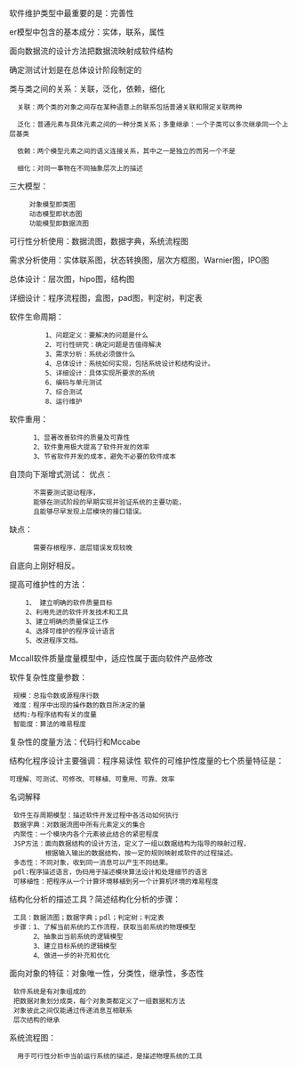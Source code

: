 软件维护类型中最重要的是：完善性

er模型中包含的基本成分：实体，联系，属性

面向数据流的设计方法把数据流映射成软件结构

确定测试计划是在总体设计阶段制定的

类与类之间的关系：关联，泛化，依赖，细化

      关联：两个类的对象之间存在某种语意上的联系包括普通关联和限定关联两种
      
      泛化：普通元素与具体元素之间的一种分类关系；多重继承：一个子类可以多次继承同一个上层基类
  
      依赖：两个模型元素之间的语义连接关系，其中之一是独立的而另一个不是
  
      细化：对同一事物在不同抽象层次上的描述
  
三大模型：

         对象模型即类图
         动态模型即状态图
         功能模型即数据流图
         
可行性分析使用：数据流图，数据字典，系统流程图

需求分析使用：实体联系图，状态转换图，层次方框图，Warnier图，IPO图

总体设计：层次图，hipo图，结构图

详细设计：程序流程图，盒图，pad图，判定树，判定表

软件生命周期：

             1、问题定义：要解决的问题是什么
             2、可行性研究：确定问题是否值得解决
             3、需求分析：系统必须做什么
             4、总体设计：系统如何实现，包括系统设计和结构设计。
             5、详细设计：具体实现所要求的系统
             6、编码与单元测试
             7、综合测试
             8、运行维护
 软件重用：
             
          1、显著改善软件的质量及可靠性   
          2、软件重用极大提高了软件开发的效率
          3、节省软件开发的成本，避免不必要的软件成本
自顶向下渐增式测试：
    优点：
    
          不需要测试驱动程序，
          能够在测试阶段的早期实现并验证系统的主要功能，
          且能够尽早发现上层模块的接口错误。
   缺点：
          
          需要存根程序，底层错误发现较晚
 自底向上刚好相反。
 
 提高可维护性的方法：
        
        1、 建立明确的软件质量目标
        2、利用先进的软件开发技术和工具
        3、建立明确的质量保证工作
        4、选择可维护的程序设计语言
        5、改进程序文档。
  Mccall软件质量度量模型中，适应性属于面向软件产品修改
  
  软件复杂性度量参数：
     
     规模：总指令数或源程序行数
     难度：程序中出现的操作数的数目所决定的量
     结构:与程序结构有关的度量
     智能度：算法的难易程度

复杂性的度量方法：代码行和Mccabe

   结构化程序设计主要强调：程序易读性
   软件的可维护性度量的七个质量特征是：
    
    可理解、可测试、可修改、可移植、可重用、可靠、效率
名词解释
     
     软件生存周期模型：描述软件开发过程中各活动如何执行
     数据字典：对数据流图中所有元素定义的集合
     内聚性：一个模块内各个元素彼此结合的紧密程度
     JSP方法：面向数据结构的设计方法，定义了一组以数据结构为指导的映射过程，
             根据输入输出的数据结构，按一定的规则映射成软件的过程描述。
     多态性：不同对象，收到同一消息可以产生不同结果。
     pdl:程序描述语言，伪码用于描述模块算法设计和处理细节的语言
     可移植性：把程序从一个计算环境移植到另一个计算机环境的难易程度
结构化分析的描述工具？简述结构化分析的步骤：

     工具：数据流图；数据字典；pdl；判定树；判定表
     步骤：1、了解当前系统的工作流程，获取当前系统的物理模型
          2、抽象出当前系统的逻辑模型
          3、建立目标系统的逻辑模型
          4、做进一步的补充和优化
面向对象的特征：对象唯一性，分类性，继承性，多态性

     软件系统是有对象组成的
     把数据对象划分成类，每个对象类都定义了一组数据和方法
     对象彼此之间仅能通过传递消息互相联系
     层次结构的继承
系统流程图：
      
      用于可行性分析中当前运行系统的描述，是描述物理系统的工具

          
